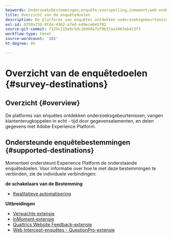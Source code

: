 ```yaml
---
keywords: Onderzoeksbestemmingen;enquête;voorspelling;inmoment;web-onderscheppingsenquêtes;qualtriciteiten
title: Overzicht van de enquêtedoelen
description: De platforms van enquêtes ontdekken onderzoeksgebeurtenissen, vangen klantenterugkoppelen in echt - tijd door gegevenselementen, en delen gegevens met Adobe Experience Platform.
exl-id: 0358a73b-9f4a-4362-a7ed-e49ece6e5f02
source-git-commit: f129c215ebc5dc169b9a7ef9b3faa3463ab413f3
workflow-type: tm+mt
source-wordcount: '101'
ht-degree: 0%

---
```


# Overzicht van de enquêtedoelen {#survey-destinations}

## Overzicht {#overview}

De platforms van enquêtes ontdekken onderzoeksgebeurtenissen, vangen klantenterugkoppelen in echt - tijd door gegevenselementen, en delen gegevens met Adobe Experience Platform.

## Ondersteunde enquêtebestemmingen {#supported-destinations}

Momenteel ondersteunt Experience Platform de onderstaande enquêtedoelen. Voor informatie over hoe te met deze bestemmingen te verbinden, zie de individuele verbindingen:

**de schakelaars van de Bestemming**

* [Kwalitatieve automatisering](./qualtrics-automations.md)

**Uitbreidingen**

* [Verwachte extensie](./foresee.md)
* [InMoment-extensie](./inmoment.md)
* [Qualtrics Website Feedback-extensie](./qualtrics.md)
* [Web Intercept-enquêtes - QuestionPro-extensie](./web-intercept-surveys.md)
